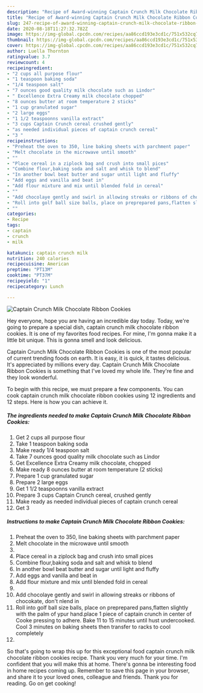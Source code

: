 ```yaml
---
description: "Recipe of Award-winning Captain Crunch Milk Chocolate Ribbon Cookies"
title: "Recipe of Award-winning Captain Crunch Milk Chocolate Ribbon Cookies"
slug: 247-recipe-of-award-winning-captain-crunch-milk-chocolate-ribbon-cookies
date: 2020-08-18T11:27:32.782Z
image: https://img-global.cpcdn.com/recipes/aa86ccd193e3cd1c/751x532cq70/captain-crunch-milk-chocolate-ribbon-cookies-recipe-main-photo.jpg
thumbnail: https://img-global.cpcdn.com/recipes/aa86ccd193e3cd1c/751x532cq70/captain-crunch-milk-chocolate-ribbon-cookies-recipe-main-photo.jpg
cover: https://img-global.cpcdn.com/recipes/aa86ccd193e3cd1c/751x532cq70/captain-crunch-milk-chocolate-ribbon-cookies-recipe-main-photo.jpg
author: Luella Thornton
ratingvalue: 3.7
reviewcount: 4
recipeingredient:
- "2 cups all purpose flour"
- "1 teaspoon baking soda"
- "1/4 teaspoon salt"
- "7 ounces good quality milk chocolate such as Lindor"
- " Excellence Extra Creamy milk chocolate chopped"
- "8 ounces butter at room temperature 2 sticks"
- "1 cup granulated sugar"
- "2 large eggs"
- "1 1/2 teaspoonns vanilla extract"
- "3 cups Captain Crunch cereal crushed gently"
- "as needed individual pieces of captain crunch cereal"
- "3 "
recipeinstructions:
- "Preheat the oven to 350, line baking sheets with parchment paper"
- "Melt chocolate in the microwave until smooth"
- ""
- "Place cereal in a ziplock bag and crush into small pices"
- "Combine flour,baking soda and salt and whisk to blend"
- "In another bowl beat butter and sugar until light and fluffy"
- "Add eggs and vanilla and beat in"
- "Add flour mixture and mix until blended fold in cereal"
- ""
- "Add chocolaye gently and swirl in allowing streaks or ribbons of chocokate, don&#39;t nlend in"
- "Roll into golf ball size balls, place on preprepared pans,flatten slightly with the palm of ypur hand.place 1 piece of captain crunch in center of Cooke pressing to adhere. Bake 11 to 15 minutes until hust undercooked. Cool 3 minutes on baking sheets then transfer to racks to cool completely"
- ""
categories:
- Recipe
tags:
- captain
- crunch
- milk

katakunci: captain crunch milk 
nutrition: 240 calories
recipecuisine: American
preptime: "PT13M"
cooktime: "PT37M"
recipeyield: "1"
recipecategory: Lunch

---
```



![Captain Crunch Milk Chocolate Ribbon Cookies](https://img-global.cpcdn.com/recipes/aa86ccd193e3cd1c/751x532cq70/captain-crunch-milk-chocolate-ribbon-cookies-recipe-main-photo.jpg)

Hey everyone, hope you are having an incredible day today. Today, we're going to prepare a special dish, captain crunch milk chocolate ribbon cookies. It is one of my favorites food recipes. For mine, I'm gonna make it a little bit unique. This is gonna smell and look delicious.

Captain Crunch Milk Chocolate Ribbon Cookies is one of the most popular of current trending foods on earth. It is easy, it is quick, it tastes delicious. It's appreciated by millions every day. Captain Crunch Milk Chocolate Ribbon Cookies is something that I've loved my whole life. They're fine and they look wonderful.




To begin with this recipe, we must prepare a few components. You can cook captain crunch milk chocolate ribbon cookies using 12 ingredients and 12 steps. Here is how you can achieve it.

<!--inarticleads1-->

##### The ingredients needed to make Captain Crunch Milk Chocolate Ribbon Cookies:

1. Get 2 cups all purpose flour
1. Take 1 teaspoon baking soda
1. Make ready 1/4 teaspoon salt
1. Take 7 ounces good quality milk chocolate such as Lindor
1. Get  Excellence Extra Creamy milk chocolate, chopped
1. Make ready 8 ounces butter at room temperature (2 sticks)
1. Prepare 1 cup granulated sugar
1. Prepare 2 large eggs
1. Get 1 1/2 teaspoonns vanilla extract
1. Prepare 3 cups Captain Crunch cereal, crushed gently
1. Make ready as needed individual pieces of captain crunch cereal
1. Get 3 




<!--inarticleads2-->

##### Instructions to make Captain Crunch Milk Chocolate Ribbon Cookies:

1. Preheat the oven to 350, line baking sheets with parchment paper
1. Melt chocolate in the microwave until smooth
1. 
1. Place cereal in a ziplock bag and crush into small pices
1. Combine flour,baking soda and salt and whisk to blend
1. In another bowl beat butter and sugar until light and fluffy
1. Add eggs and vanilla and beat in
1. Add flour mixture and mix until blended fold in cereal
1. 
1. Add chocolaye gently and swirl in allowing streaks or ribbons of chocokate, don&#39;t nlend in
1. Roll into golf ball size balls, place on preprepared pans,flatten slightly with the palm of ypur hand.place 1 piece of captain crunch in center of Cooke pressing to adhere. Bake 11 to 15 minutes until hust undercooked. Cool 3 minutes on baking sheets then transfer to racks to cool completely
1. 




So that's going to wrap this up for this exceptional food captain crunch milk chocolate ribbon cookies recipe. Thank you very much for your time. I'm confident that you will make this at home. There's gonna be interesting food in home recipes coming up. Remember to save this page in your browser, and share it to your loved ones, colleague and friends. Thank you for reading. Go on get cooking!
